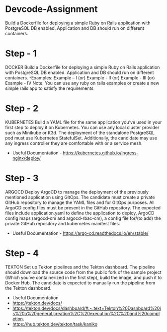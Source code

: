 # Devcode-Assignment
Build a Dockerfile for deploying a simple Ruby on Rails application with PostgreSQL DB  enabled. Application and DB should run on different containers.
# Step - 1 
DOCKER
Build a Dockerfile for deploying a simple Ruby on Rails application with PostgreSQL DB  enabled. Application and DB should run on different containers.
-Examples: Example – I (or) Example - II (or) Example - III (or) Example - IV
Note: You can use any ruby on rails examples or create a new simple rails app to satisfy the requirements
# Step - 2 
KUBERNETES
Build a YAML file for the same application you’ve used in your first step to deploy it on Kubernetes. You can use any local cluster provider such as Minikube or K3d. The deployment of the standalone PostgreSQL pod must use Kubernetes StatefulSet. Additionally, the candidate may use any ingress controller they are comfortable with or a service mesh.
- Useful Documentation - https://kubernetes.github.io/ingress-nginx/deploy/
# Step - 3 
ARGOCD 
Deploy ArgoCD to manage the deployment of the previously mentioned application using GitOps. The candidate must create a private GitHub repository to manage the YAML files and for GitOps purposes. All ArgoCD config files must be present in the GitHub repository. The expected files include application.yaml to define the application to deploy, ArgoCD config maps (argocd-cm and argocd-rbac-cm), a config file for/(to add) the private GitHub repository and kubernetes manifest files.
- Useful Documentation - https://argo-cd.readthedocs.io/en/stable/
# Step - 4  
TEKTON
Set up Tekton pipelines and the Tekton dashboard. The pipeline should download the source code from the public fork of the sample project (Which you’ve containerized in the first step), build the image, and push it to Docker Hub. The candidate is expected to manually run the pipeline from the Tekton dashboard.
- Useful Documentation 
- https://tekton.dev/docs/
- https://tekton.dev/docs/dashboard/#:~:text=Tekton%20Dashboard%20is%20a%20general,creation%2C%20execution%2C%20and%20completion.
- https://hub.tekton.dev/tekton/task/kaniko
